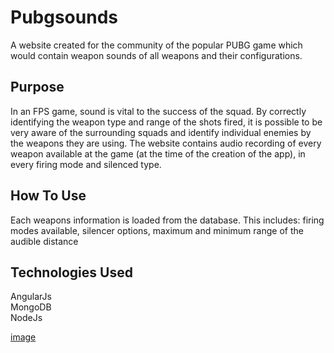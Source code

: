 # Pubgsounds
A website created for the community of the popular PUBG game which would contain weapon sounds of all weapons and their configurations.

## Purpose
In an FPS game, sound is vital to the success of the squad. By correctly identifying the weapon type and range of the shots fired, it is possible to be very aware of the surrounding squads and identify individual enemies by the weapons they are using.
The website contains audio recording of every weapon available at the game (at the time of the creation of the app), in every firing mode and silenced type.

## How To Use
Each weapons information is loaded from the database. This includes: firing modes available, silencer options, maximum and minimum range of the audible distance

## Technologies Used
AngularJs<br> MongoDB<br>  NodeJs<br>


[image](https://user-images.githubusercontent.com/102141523/182851018-9dd117fd-7440-4924-93fc-a706132e850d.png)
